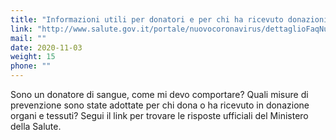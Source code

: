 ```yaml
---
title: "Informazioni utili per donatori e per chi ha ricevuto donazioni"
link: "http://www.salute.gov.it/portale/nuovocoronavirus/dettaglioFaqNuovoCoronavirus.jsp?lingua=italiano&id=243"
mail: ""
date: 2020-11-03
weight: 15
phone: ""
---
```


Sono un donatore di sangue, come mi devo comportare? Quali misure di prevenzione sono state adottate per chi dona o ha ricevuto in donazione organi e tessuti?
Segui il link per trovare le risposte ufficiali del Ministero della Salute.
